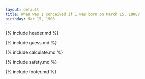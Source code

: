 ```yaml
---
layout: default
title: When was I conceived if I was born on March 15, 1908?
birthday: Mar 15, 1908
---
```


{% include header.md %}

{% include guess.md %}

{% include calculate.md %}

{% include safety.md %}

{% include footer.md %}



